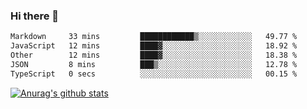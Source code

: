 ### Hi there 👋



<!--
**webB1an/webB1an** is a ✨ _special_ ✨ repository because its `README.md` (this file) appears on your GitHub profile.

Here are some ideas to get you started:

- 🔭 I’m currently working on ...
- 🌱 I’m currently learning ...
- 👯 I’m looking to collaborate on ...
- 🤔 I’m looking for help with ...
- 💬 Ask me about ...
- 📫 How to reach me: ...
- 😄 Pronouns: ...
- ⚡ Fun fact: ...
-->

<!--START_SECTION:waka-->

```txt
Markdown     33 mins         ████████████▒░░░░░░░░░░░░   49.77 %
JavaScript   12 mins         ████▓░░░░░░░░░░░░░░░░░░░░   18.92 %
Other        12 mins         ████▓░░░░░░░░░░░░░░░░░░░░   18.38 %
JSON         8 mins          ███▒░░░░░░░░░░░░░░░░░░░░░   12.78 %
TypeScript   0 secs          ░░░░░░░░░░░░░░░░░░░░░░░░░   00.15 %
```

<!--END_SECTION:waka-->


[![Anurag's github stats](https://github-readme-stats.vercel.app/api?username=webB1an&show_icons=true&theme=radical)](https://github.com/anuraghazra/github-readme-stats)

